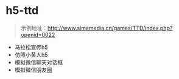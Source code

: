 # h5-ttd
> 示例地址：http://www.simamedia.cn/games/TTD/index.php?openid=0022

- 马拉松宣传h5
- 仿照小黄人h5
- 模拟微信聊天对话框
- 模拟微信朋友圈
